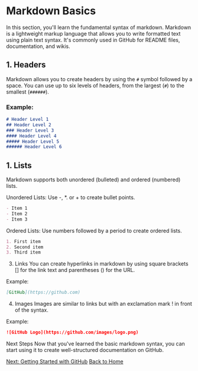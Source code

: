 # Markdown Basics

In this section, you'll learn the fundamental syntax of markdown. Markdown is a lightweight markup language that allows you to write formatted text using plain text syntax. It's commonly used in GitHub for README files, documentation, and wikis.

## 1. Headers

Markdown allows you to create headers by using the `#` symbol followed by a space. You can use up to six levels of headers, from the largest (`#`) to the smallest (`######`).

### Example:
```markdown
# Header Level 1
## Header Level 2
### Header Level 3
#### Header Level 4
##### Header Level 5
###### Header Level 6
```

## 1. Lists

Markdown supports both unordered (bulleted) and ordered (numbered) lists.

Unordered Lists: 
Use -, *. or + to create bullet points. 

```markdown
- Item 1
- Item 2
- Item 3
```
Ordered Lists: 
Use numbers followed by a period to create ordered lists. 

```markdown
1. First item
2. Second item
3. Third item
```

3. Links
You can create hyperlinks in markdown by using square brackets [] for the link text and parentheses () for the URL.

Example: 
```markdown
[GitHub](https://github.com)
```

4. Images
Images are similar to links but with an exclamation mark ! in front of the syntax.

Example: 
```markdown
![GitHub Logo](https://github.com/images/logo.png)
```
Next Steps
Now that you've learned the basic markdown syntax, you can start using it to create well-structured documentation on GitHub.

[Next: Getting Started with GitHub](github_setup.md)
[Back to Home](README.md)

